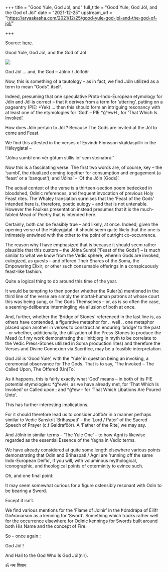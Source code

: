 +++
title = "Good Yule, God Jól, and"
full_title = "Good Yule, God Jól, and the God of Jöl"
date = "2021-12-25"
upstream_url = "https://aryaakasha.com/2021/12/25/good-yule-god-jol-and-the-god-of-jol/"

+++

Source: [here](https://aryaakasha.com/2021/12/25/good-yule-god-jol-and-the-god-of-jol/).

Good Yule, God Jól, and the God of Jöl

![](https://aryaakasha.files.wordpress.com/2021/12/yknkrns.jpeg?w=675)

God Jól … and, the God – Jölnir / Jölföðr

Now, this is something of a tautology – as in fact, we find Jóln utilized as a term to mean “Gods”, itself.

Indeed, presuming that one speculative Proto-Indo-European etymology for Jóln and Jól is correct – that it derives from a term for ‘uttering’, putting on a pageantry (PIE: \*Yek) … then this should form an intriguing resonancy with at least one of the etymologies for ‘God’ – PIE \*ǵʰewH , for ‘That Which Is Invoked’.

How does Jóln pertain to Jól ? Because The Gods are invited at the Jól to come and Feast.

We find this attested in the verses of Eyvindr Finnsson skáldaspillir in the Háleygjatal –

“Jólna sumbl enn vér gôtum stillis lof sem steinabrú.”

Now this is a fascinating verse. The first two words are, of course, key – the ‘sumbl’, the ritualized coming together for consumption and engagement (a ‘feast’ or a ‘banquet’); and ‘Jólna’ – ‘Of the Jóln \[Gods\]’.

The actual context of the verse is a thirteen-section poem bedecked in bloodshed, Odinic references, and frequent invocation of previous Holy Feast rites. The Whaley translation surmises that the ‘Feast of the Gods’ intended here is, therefore, poetic eulogy – and that is not untenable. However the Faulkes presentation instead presumes that it is the much-fabled Mead of Poetry that is intended here.

Certainly, both can be feasibly true – and likely, at once. Indeed, given the opening verse of the Háleygjatal : it should seem quite likely that the one is intimately entwined with the other to the point of outright co-occurrence.

The reason why I have emphasized that is because it should seem rather plausible that this custom – the Jólna Sumbl \[‘Feast of the Gods’\] – is much similar to what we know from the Vedic sphere, wherein Gods are invoked, eulogized, as guests – and offered Their Shares of the Soma, the Empowering Elixir; or other such consumable offerings in a conspicuously feast-like fashion.

Quite a logical thing to do around this time of the year.

It would be tempting to then ponder whether the Ruler(s) mentioned in the third line of the verse are simply the mortal-human patrons at whose court this was being sung, or The Gods Themselves – or, as is so often the case, a seeming-deliberate intermingling via allusion of both at once.

And, further, whether the ‘Bridge of Stones’ referenced in the last line is, as others have contended, a figurative metaphor for .. well .. one metaphor placed upon another in verses to construct an enduring ‘bridge’ to the past – or whether, additionally, the utilization of the Press-Stones to produce the Mead (c.f my work demonstrating the Hnitbjorg in myth to be correlate to the Vedic Press-Stones utilized in Soma production rites) and therefore the Verses and Divine Connexion via Sacrifice, may be a feasible interpretation.

God Jól is ‘Good Yule’, with the ‘Yule’ in question being an invoking, a ceremonial observance for The Gods. That is to say, ‘The Invoked – The Called Upon, The Offered (Un)To’.

As it happens, this is fairly exactly what ‘God’ means – in both of its PIE potential etymologies: \*ǵʰewH, as we have already met, for ‘That Which Is Invoked’ or Called upon ; and \*ǵʰew – for ‘That Which Libations Are Poured Unto’.

This has further interesting implications.

For it should therefore lead us to consider Jölföðr in a manner perhaps similar to Vedic Sanskrit ‘Brihaspati’ – the ‘Lord / Pater’ of the Sacred Speech of Prayer (c.f Galdraföðr). A ‘Father of the Rite’, we may say.

And Jölnir in similar terms – ‘The Yule One’ – to how Agni is likewise regarded as the essential Essence of the Yagna in Vedic terms.

We have already considered at quite some length elsewhere various points demonstrating that Odin and Brihaspati / Agni are ‘running off the same Indo-European Deific’, if you will, with voluminous mythological, iconographic, and theological points of coterminity to evince such.

Oh, and one final point:

It may seem somewhat curious for a figure ostensibly resonant with Odin to be bearing a Sword.

Except it isn’t.

We find various mentions for the ‘Flame of Jolnir’ in the Þórsdrápa of Eilífr Goðrúnarson as a kenning for ‘Sword’. Something which tracks rather well for the occurrence elsewhere for Odinic kennings for Swords built around both His Name and the concept of Fire.

So – once again :

God Jól !

And Hail to the God Who Is God Jól(nir).

ॐ नमः शिवाय